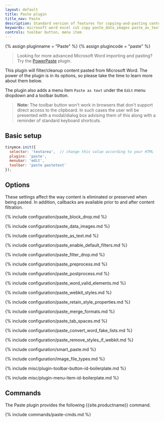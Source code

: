 ```yaml
---
layout: default
title: Paste plugin
title_nav: Paste
description: Standard version of features for copying-and-pasting content from Microsoft Word.
keywords: microsoft word excel cut copy paste_data_images paste_as_text paste_enable_default_filters paste_filter_drop paste_preprocess paste_postprocess paste_word_valid_elements paste_webkit_styles paste_retain_style_properties paste_merge_formats paste_convert_word_fake_lists paste_remove_styles_if_webkit
controls: toolbar button, menu item
---
```


{% assign pluginname = "Paste" %}
{% assign plugincode = "paste" %}

> Looking for more advanced Microsoft Word importing and pasting? Try the [PowerPaste]({{site.baseurl}}/plugins-ref/premium/powerpaste/) plugin.

This plugin will filter/cleanup content pasted from Microsoft Word. The power of the plugin is in its options, so please take the time to learn more about them below.

The plugin also adds a menu item `Paste as text` under the `Edit` menu dropdown and a toolbar button.

> **Note:** The toolbar button won't work in browsers that don't support direct access to the clipboard. In such cases the user will be presented with a modal/dialog box advising them of this along with a reminder of standard keyboard shortcuts.

## Basic setup

```js
tinymce.init({
  selector: 'textarea',  // change this value according to your HTML
  plugins: 'paste',
  menubar: 'edit',
  toolbar: 'paste pastetext'
});
```

## Options

These settings affect the way content is eliminated or preserved when being pasted. In addition, callbacks are available prior to and after content filtration.

{% include configuration/paste_block_drop.md %}

{% include configuration/paste_data_images.md %}

{% include configuration/paste_as_text.md %}

{% include configuration/paste_enable_default_filters.md %}

{% include configuration/paste_filter_drop.md %}

{% include configuration/paste_preprocess.md %}

{% include configuration/paste_postprocess.md %}

{% include configuration/paste_word_valid_elements.md %}

{% include configuration/paste_webkit_styles.md %}

{% include configuration/paste_retain_style_properties.md %}

{% include configuration/paste_merge_formats.md %}

{% include configuration/paste_tab_spaces.md %}

{% include configuration/paste_convert_word_fake_lists.md %}

{% include configuration/paste_remove_styles_if_webkit.md %}

{% include configuration/smart_paste.md %}

{% include configuration/image_file_types.md %}

{% include misc/plugin-toolbar-button-id-boilerplate.md %}

{% include misc/plugin-menu-item-id-boilerplate.md %}

## Commands

The Paste plugin provides the following {{site.productname}} command.

{% include commands/paste-cmds.md %}
